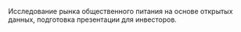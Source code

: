 Исследование рынка общественного питания на основе открытых данных, подготовка презентации для инвесторов.
